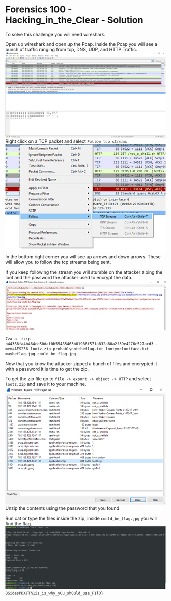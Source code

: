 # Forensics 100 - Hacking_in_the_Clear - Solution

To solve this challenge you will need wireshark.

Open up wireshark and open up the Pcap. Inside the Pcap you will see a bunch of traffic ranging from tcp, DNS, UDP, and HTTP Traffic.
![](img/wireshark.jpg)
Right click on a TCP packet and select `Follow tcp stream`.
![](img/follow.png)
In the bottom right corner you will see up arrows and down arrows.  These will allow you to follow the tcp streams being sent.

If you keep following the stream you will stumble on the attacker ziping the loot and the password the attacker used to encrypt the data.
![](img/password.png)
```
7za a -tzip -p44366fa4b464ce50daf0b55485463b81986f571a832a80a2f39e4276c527acd3 -mem=AES256 lootz.zip probablynottheflag.txt lootymclootface.txt  maybeflag.jpg could_be_flag.jpg
```

Now that you know the attacker zipped a bunch of files and encrypted it with a password it is time to get the zip.

To get the zip file go to `file -> export -> object -> HTTP` and select `lootz.zip` and save it to your machine.
![](img/zip.png)
Unzip the contents using the password that you found. 

Run cat or type the files inside the zip, inside `could_be_flag.jpg` you will find the flag.
![](img/solv.png)
`BSidesPDX{Th1is_is_why_yOu_sh0uld_use_F1l3}`


